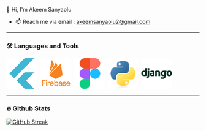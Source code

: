 👋 Hi, I'm Akeem Sanyaolu

- 📫 Reach me via email : akeemsanyaolu2@gmail.com
<!--
**akeemsanyaolu/akeemsanyaolu** is a ✨ _special_ ✨ repository because its `README.md` (this file) appears on your GitHub profile.

Here are some ideas to get you started:

- 🔭 I’m currently working on ...
- 🌱 I’m currently learning ...
- 👯 I’m looking to collaborate on ...
- 🤔 I’m looking for help with ...
- 💬 Ask me about ...
- 📫 How to reach me: ...

- ⚡ Fun fact: ...
-->

---


### 🛠️ Languages and Tools
<div>
  <img src="https://github.com/devicons/devicon/blob/master/icons/flutter/flutter-plain.svg" title="Flutter" alt="Flutter" width="80" height="80"/>&nbsp;
    <img src="https://github.com/devicons/devicon/blob/master/icons/firebase/firebase-plain-wordmark.svg" title="Firebase" alt="Firebase" width="80" height="80"/>&nbsp;
    <img src="https://github.com/devicons/devicon/blob/master/icons/figma/figma-original.svg" title="Figma" alt="Figma" width="80" height="80"/>&nbsp;
    <img src="https://github.com/devicons/devicon/blob/master/icons/python/python-original.svg" title="Go" alt="Golang" width="80" height="80"/>&nbsp;
    <img src="https://github.com/devicons/devicon/blob/master/icons/django/django-plain-wordmark.svg" title="Nodejs" alt="Django" width="80" height="80"/>&nbsp;

</div>

---

### 🔥 Github Stats

[![GitHub Streak](https://github-readme-streak-stats.herokuapp.com?user=akeemsanyaolu&theme=transparent)](https://git.io/streak-stats)

